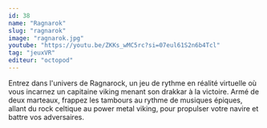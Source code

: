 ```yaml
---
id: 38
name: "Ragnarok"
slug: "ragnarok"
image: "ragnarok.jpg"
youtube: "https://youtu.be/ZKKs_wMC5rc?si=07eul61S2n6b4Tcl"
tag: "jeuxVR"
editeur: "octopod"
---
```


Entrez dans l'univers de Ragnarock, un jeu de rythme en réalité virtuelle où vous incarnez un capitaine viking menant son drakkar à la victoire. Armé de deux marteaux, frappez les tambours au rythme de musiques épiques, allant du rock celtique au power metal viking, pour propulser votre navire et battre vos adversaires.​
